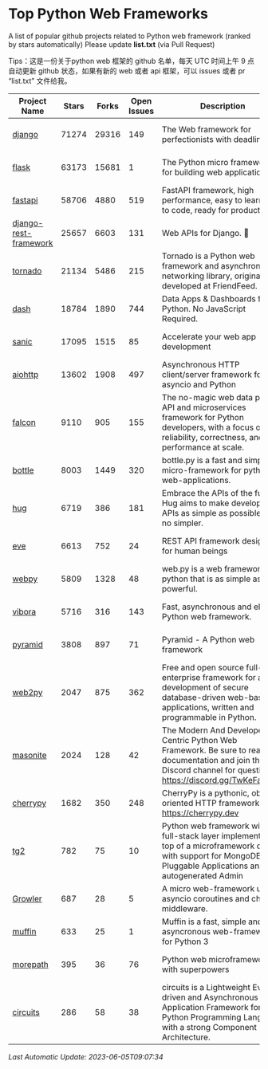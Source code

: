 # Top Python Web Frameworks
A list of popular github projects related to Python web framework (ranked by stars automatically)
Please update **list.txt** (via Pull Request)

Tips：这是一份关于python web 框架的 github 名单，每天 UTC 时间上午 9 点自动更新 github 状态，如果有新的 web 或者 api 框架，可以 issues 或者 pr “list.txt” 文件给我。

| Project Name | Stars | Forks | Open Issues | Description | Last Commit |
| ------------ | ----- | ----- | ----------- | ----------- | ----------- |
| [django](https://github.com/django/django) | 71274 | 29316 | 149 | The Web framework for perfectionists with deadlines. | 2023-06-05 03:56:53 |
| [flask](https://github.com/pallets/flask) | 63173 | 15681 | 1 | The Python micro framework for building web applications. | 2023-06-01 18:49:16 |
| [fastapi](https://github.com/tiangolo/fastapi) | 58706 | 4880 | 519 | FastAPI framework, high performance, easy to learn, fast to code, ready for production | 2023-06-03 14:29:23 |
| [django-rest-framework](https://github.com/encode/django-rest-framework) | 25657 | 6603 | 131 | Web APIs for Django. 🎸 | 2023-06-04 05:24:07 |
| [tornado](https://github.com/tornadoweb/tornado) | 21134 | 5486 | 215 | Tornado is a Python web framework and asynchronous networking library, originally developed at FriendFeed. | 2023-05-27 03:00:42 |
| [dash](https://github.com/plotly/dash) | 18784 | 1890 | 744 | Data Apps & Dashboards for Python. No JavaScript Required. | 2023-05-31 15:42:32 |
| [sanic](https://github.com/sanic-org/sanic) | 17095 | 1515 | 85 |  Accelerate your web app development  | Build fast. Run fast. | 2023-04-09 19:23:21 |
| [aiohttp](https://github.com/aio-libs/aiohttp) | 13602 | 1908 | 497 | Asynchronous HTTP client/server framework for asyncio and Python | 2023-06-04 17:54:59 |
| [falcon](https://github.com/falconry/falcon) | 9110 | 905 | 155 | The no-magic web data plane API and microservices framework for Python developers, with a focus on reliability, correctness, and performance at scale. | 2023-06-04 18:45:06 |
| [bottle](https://github.com/bottlepy/bottle) | 8003 | 1449 | 320 | bottle.py is a fast and simple micro-framework for python web-applications. | 2022-09-05 15:24:52 |
| [hug](https://github.com/hugapi/hug) | 6719 | 386 | 181 | Embrace the APIs of the future. Hug aims to make developing APIs as simple as possible, but no simpler. | 2020-08-10 05:07:26 |
| [eve](https://github.com/pyeve/eve) | 6613 | 752 | 24 | REST API framework designed for human beings | 2023-03-22 13:32:23 |
| [webpy](https://github.com/webpy/webpy) | 5809 | 1328 | 48 | web.py is a web framework for python that is as simple as it is powerful.  | 2023-04-20 11:04:47 |
| [vibora](https://github.com/vibora-io/vibora) | 5716 | 316 | 143 | Fast, asynchronous and elegant Python web framework. | 2019-02-11 10:54:12 |
| [pyramid](https://github.com/Pylons/pyramid) | 3808 | 897 | 71 | Pyramid - A Python web framework | 2023-05-11 06:49:29 |
| [web2py](https://github.com/web2py/web2py) | 2047 | 875 | 362 | Free and open source full-stack enterprise framework for agile development of secure database-driven web-based applications, written and programmable in Python. | 2023-03-23 04:39:42 |
| [masonite](https://github.com/MasoniteFramework/masonite) | 2024 | 128 | 42 | The Modern And Developer Centric Python Web Framework. Be sure to read the documentation and join the Discord channel for questions: https://discord.gg/TwKeFahmPZ | 2022-11-05 01:29:29 |
| [cherrypy](https://github.com/cherrypy/cherrypy) | 1682 | 350 | 248 | CherryPy is a pythonic, object-oriented HTTP framework.      https://cherrypy.dev | 2023-05-04 23:04:12 |
| [tg2](https://github.com/TurboGears/tg2) | 782 | 75 | 10 | Python web framework with full-stack layer implemented on top of a microframework core with support for MongoDB, Pluggable Applications and autogenerated Admin | 2023-05-30 13:59:15 |
| [Growler](https://github.com/pyGrowler/Growler) | 687 | 28 | 5 | A micro web-framework using asyncio coroutines and chained middleware. | 2020-03-08 07:51:41 |
| [muffin](https://github.com/klen/muffin) | 633 | 25 | 1 | Muffin is a fast, simple and asyncronous web-framework for Python 3 | 2023-05-23 08:29:15 |
| [morepath](https://github.com/morepath/morepath) | 395 | 36 | 76 | Python web microframework with superpowers | 2022-05-29 18:09:39 |
| [circuits](https://github.com/circuits/circuits) | 286 | 58 | 38 | circuits is a Lightweight Event driven and Asynchronous Application Framework for the Python Programming Language with a strong Component Architecture. | 2023-02-07 19:39:20 |

*Last Automatic Update: 2023-06-05T09:07:34*